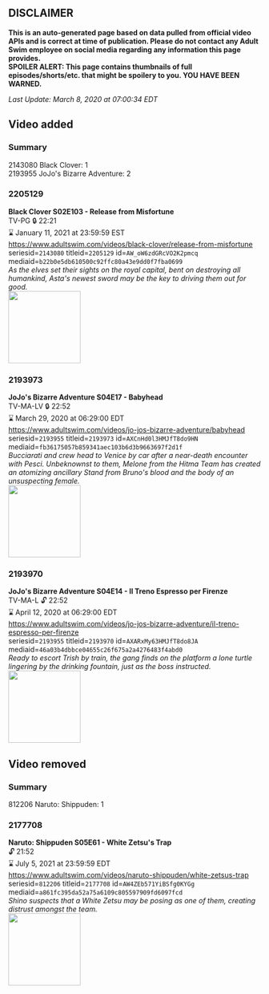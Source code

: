 ## DISCLAIMER
**This is an auto-generated page based on data pulled from official video APIs and is correct at time of publication. Please do not contact any Adult Swim employee on social media regarding any information this page provides.**  
**SPOILER ALERT: This page contains thumbnails of full episodes/shorts/etc. that might be spoilery to you. YOU HAVE BEEN WARNED.**  

_Last Update: March 8, 2020 at 07:00:34 EDT_
## Video added
### Summary
2143080 Black Clover: 1  
2193955 JoJo's Bizarre Adventure: 2  
### 2205129
**Black Clover S02E103 - Release from Misfortune**  
TV-PG 🔒 22:21  
⌛ January 11, 2021 at 23:59:59 EST  
https://www.adultswim.com/videos/black-clover/release-from-misfortune  
seriesid=`2143080` titleid=`2205129` id=`AW_oW6zdGRcVO2K2pmcq` mediaid=`b22b0e5db610500c92ffc80a43e9dd0f7fba0699`  
_As the elves set their sights on the royal capital, bent on destroying all humankind, Asta's newest sword may be the key to driving them out for good._  
<a href="https://media.cdn.adultswim.com/uploads/20200127/thumbnails/2_201271355151-BlackClover_103.jpg"><img src="https://media.cdn.adultswim.com/uploads/20200127/thumbnails/2_201271355151-BlackClover_103.jpg" height="144px" /></a>
### 2193973
**JoJo's Bizarre Adventure S04E17 - Babyhead**  
TV-MA-LV 🔒 22:52  
⌛ March 29, 2020 at 06:29:00 EDT  
https://www.adultswim.com/videos/jo-jos-bizarre-adventure/babyhead  
seriesid=`2193955` titleid=`2193973` id=`AXCnHd0l3HMJfT8do9HN` mediaid=`fb36175057b859341aec103b6d3b9663697f2d1f`  
_Bucciarati and crew head to Venice by car after a near-death encounter with Pesci. Unbeknownst to them, Melone from the Hitma Team has created an atomizing ancillary Stand from Bruno's blood and the body of an unsuspecting female._  
<a href="https://media.cdn.adultswim.com/uploads/20200304/thumbnails/2_20341455110-jojo_goldenwind_017.jpg"><img src="https://media.cdn.adultswim.com/uploads/20200304/thumbnails/2_20341455110-jojo_goldenwind_017.jpg" height="144px" /></a>
### 2193970
**JoJo's Bizarre Adventure S04E14 - Il Treno Espresso per Firenze**  
TV-MA-L 🔓 22:52  
⌛ April 12, 2020 at 06:29:00 EDT  
https://www.adultswim.com/videos/jo-jos-bizarre-adventure/il-treno-espresso-per-firenze  
seriesid=`2193955` titleid=`2193970` id=`AXARxMy63HMJfT8do8JA` mediaid=`46a03b4dbbce04655c26f675a2a4276483f4abd0`  
_Ready to escort Trish by train, the gang finds on the platform a lone turtle lingering by the drinking fountain, just as the boss instructed._  
<a href="https://media.cdn.adultswim.com/uploads/20200204/thumbnails/2_20241454308-jojo_goldenwind_014.jpg"><img src="https://media.cdn.adultswim.com/uploads/20200204/thumbnails/2_20241454308-jojo_goldenwind_014.jpg" height="144px" /></a>
## Video removed
### Summary
812206 Naruto: Shippuden: 1  
### 2177708
**Naruto: Shippuden S05E61 - White Zetsu's Trap**  
 🔓 21:52  
⌛ July 5, 2021 at 23:59:59 EDT  
https://www.adultswim.com/videos/naruto-shippuden/white-zetsus-trap  
seriesid=`812206` titleid=`2177708` id=`AW4ZEb571YiBSfg0KYGg` mediaid=`a861fc395da52a75a6109c805597909fd6097fcd`  
_Shino suspects that a White Zetsu may be posing as one of them, creating distrust amongst the team._  
<a href="https://media.cdn.adultswim.com/uploads/20191029/thumbnails/2_1910291550180-narutoshippuden_279.jpg"><img src="https://media.cdn.adultswim.com/uploads/20191029/thumbnails/2_1910291550180-narutoshippuden_279.jpg" height="144px" /></a>
